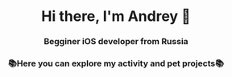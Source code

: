 <h1 align="center">Hi there, I'm Andrey 🤝 </h1>
<h3 align="center">Begginer iOS developer from Russia </h3>
<h3 align="center">📚Here you can explore my activity and pet projects📚</h3>
